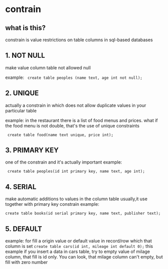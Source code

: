 # contrain
## what is this?
constrain is value restrictions on table columns in sql-based databases

## 1. NOT NULL
make value column table not allowed null

example:
``` create table peoples (name text, age int not null);```

## 2. UNIQUE
actually a constrain in which does not allow duplicate values in your particular table

example: 
in the restaurant there is a list of food menus and prices. what if the food menu is not 
double, that's the use of unique constraints

``` create table food(name text unique, price int);```

## 3. PRIMARY KEY
one of the constrain and it's actually important
example: 

``` create table peoples(id int primary key, name text, age int);```

## 4. SERIAL
make automatic additions to values in the column table
usually,it use together with primary key constrain
example:

```create table books(id serial primary key, name text, publisher text);```

## 5. DEFAULT

example:
for fill a origin value or default value in record/row which that column is set
```create table cars(id int, mileage int default 0);```
this example if you insert a data in cars table, try to empty value of milage column, that fill is id only.
You can look, that milage column can't empty, but fill with zero number

